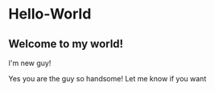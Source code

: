 # Hello-World
## Welcome to my world!
I'm new guy!

Yes you are the guy so handsome!
Let me know if you want
